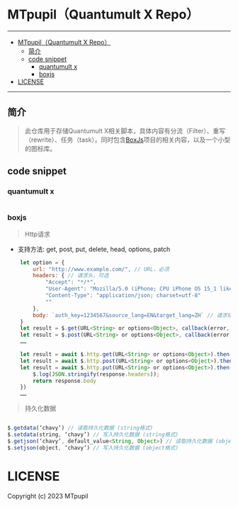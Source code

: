 # MTpupil（Quantumult X Repo）
---
- [MTpupil（Quantumult X Repo）](#mtpupilquantumult-x-repo)
    - [简介](#简介)
    - [code snippet](#code——snippet)
        - [quantumult x](#quantumult-x)
        - [boxjs](#boxjs)
- [LICENSE](#license)
---
## 简介

> 此仓库用于存储Quantumult X相关脚本，具体内容有分流（Filter）、重写（rewrite）、任务（task）。同时包含[BoxJs](Https://github.com/chavyleung/scripts)项目的相关内容，以及一个小型的图标库。

## code snippet

### quantumult x

```javascript 

```

### boxjs

> Http请求
  * 支持方法: get, post, put, delete, head, options, patch
```javascript
    let option = {
        url: "http://www.example.com/", // URL，必须
        headers: { // 请求头，可选
            "Accept": "*/*",
            "User-Agent": "Mozilla/5.0 (iPhone; CPU iPhone OS 15_1 like Mac OS X) AppleWebKit/605.1.15 (KHTML, like Gecko) Version/15.1 Mobile/15E148 Safari/605.1.15",
            "Content-Type": "application/json; charset=utf-8"
            ""
        },
        body: `auth_key=1234567&source_lang=EN&target_lang=ZH` // 请求体，POST等方法必须，字符串或对象
    }
    let result = $.get(URL<String> or options<Object>, callback(error, response, data)) // 不支持异步
    let result = $.post(URL<String> or options<Object>, callback(error, response, data)) // 不支持异步
    ……

    let result = await $.http.get(URL<String> or options<Object>).then(callback(response))
    let result = await $.http.post(URL<String> or options<Object>).then(response => response.body)
    let result = await $.http.put(URL<String> or options<Object>).then(response => {
        $.log(JSON.stringify(response.headers));
        return response.body
    })
    ……
```

> 持久化数据
```javascript

$.getdata(‘chavy’) // 读取持久化数据 (string格式)
$.setdata(string, ‘chavy’) // 写入持久化数据 (string格式)
$.getjson(‘chavy’, default_value<String, Object>) // 读取持久化数据 (object格式),当读取失败后返回默认值
$.setjson(object, ‘chavy’) // 写入持久化数据 (object格式)

```

# LICENSE
Copyright (c) 2023 MTpupil
